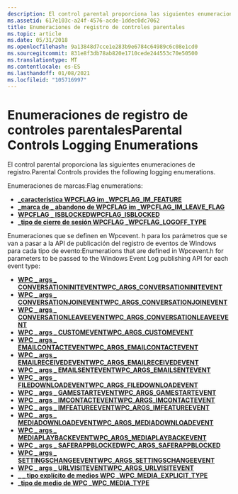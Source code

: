 ```yaml
---
description: El control parental proporciona las siguientes enumeraciones de registro.
ms.assetid: 617e103c-a24f-4576-acde-1ddec0dc7062
title: Enumeraciones de registro de controles parentales
ms.topic: article
ms.date: 05/31/2018
ms.openlocfilehash: 9a13848d7cce1e283b9e6784c64989c6c08e1cd0
ms.sourcegitcommit: 831e8f3db78ab820e1710cede244553c70e50500
ms.translationtype: MT
ms.contentlocale: es-ES
ms.lasthandoff: 01/08/2021
ms.locfileid: "105716997"
---
```

# <a name="parental-controls-logging-enumerations"></a><span data-ttu-id="da283-103">Enumeraciones de registro de controles parentales</span><span class="sxs-lookup"><span data-stu-id="da283-103">Parental Controls Logging Enumerations</span></span>

<span data-ttu-id="da283-104">El control parental proporciona las siguientes enumeraciones de registro.</span><span class="sxs-lookup"><span data-stu-id="da283-104">Parental Controls provides the following logging enumerations.</span></span>

<span data-ttu-id="da283-105">Enumeraciones de marcas:</span><span class="sxs-lookup"><span data-stu-id="da283-105">Flag enumerations:</span></span>

-   [<span data-ttu-id="da283-106">**\_característica WPCFLAG im \_**</span><span class="sxs-lookup"><span data-stu-id="da283-106">**WPCFLAG\_IM\_FEATURE**</span></span>](/windows/win32/api/wpcevent/ne-wpcevent-wpcflag_im_feature)
-   [<span data-ttu-id="da283-107">**\_marca de \_ abandono de WPCFLAG im \_**</span><span class="sxs-lookup"><span data-stu-id="da283-107">**WPCFLAG\_IM\_LEAVE\_FLAG**</span></span>](/windows/win32/api/wpcevent/ne-wpcevent-wpcflag_im_leave)
-   [<span data-ttu-id="da283-108">**WPCFLAG \_ ISBLOCKED**</span><span class="sxs-lookup"><span data-stu-id="da283-108">**WPCFLAG\_ISBLOCKED**</span></span>](/windows/win32/api/wpcevent/ne-wpcevent-wpcflag_isblocked)
-   [<span data-ttu-id="da283-109">**\_tipo de cierre de sesión WPCFLAG \_**</span><span class="sxs-lookup"><span data-stu-id="da283-109">**WPCFLAG\_LOGOFF\_TYPE**</span></span>](/windows/win32/api/wpcevent/ne-wpcevent-wpcflag_logoff_type)

<span data-ttu-id="da283-110">Enumeraciones que se definen en Wpcevent. h para los parámetros que se van a pasar a la API de publicación del registro de eventos de Windows para cada tipo de evento:</span><span class="sxs-lookup"><span data-stu-id="da283-110">Enumerations that are defined in Wpcevent.h for parameters to be passed to the Windows Event Log publishing API for each event type:</span></span>

-   [<span data-ttu-id="da283-111">**WPC \_ args \_ CONVERSATIONINITEVENT**</span><span class="sxs-lookup"><span data-stu-id="da283-111">**WPC\_ARGS\_CONVERSATIONINITEVENT**</span></span>](/windows/win32/api/wpcevent/ne-wpcevent-wpc_args_conversationinitevent)
-   [<span data-ttu-id="da283-112">**WPC \_ args \_ CONVERSATIONJOINEVENT**</span><span class="sxs-lookup"><span data-stu-id="da283-112">**WPC\_ARGS\_CONVERSATIONJOINEVENT**</span></span>](/windows/win32/api/wpcevent/ne-wpcevent-wpc_args_conversationjoinevent)
-   [<span data-ttu-id="da283-113">**WPC \_ args \_ CONVERSATIONLEAVEEVENT**</span><span class="sxs-lookup"><span data-stu-id="da283-113">**WPC\_ARGS\_CONVERSATIONLEAVEEVENT**</span></span>](/windows/win32/api/wpcevent/ne-wpcevent-wpc_args_conversationleaveevent)
-   [<span data-ttu-id="da283-114">**WPC \_ args \_ CUSTOMEVENT**</span><span class="sxs-lookup"><span data-stu-id="da283-114">**WPC\_ARGS\_CUSTOMEVENT**</span></span>](/windows/win32/api/wpcevent/ne-wpcevent-wpc_args_customevent)
-   [<span data-ttu-id="da283-115">**WPC \_ args \_ EMAILCONTACTEVENT**</span><span class="sxs-lookup"><span data-stu-id="da283-115">**WPC\_ARGS\_EMAILCONTACTEVENT**</span></span>](/windows/win32/api/wpcevent/ne-wpcevent-wpc_args_emailcontactevent)
-   [<span data-ttu-id="da283-116">**WPC \_ args \_ EMAILRECEIVEDEVENT**</span><span class="sxs-lookup"><span data-stu-id="da283-116">**WPC\_ARGS\_EMAILRECEIVEDEVENT**</span></span>](/windows/win32/api/wpcevent/ne-wpcevent-wpc_args_emailreceievedevent)
-   [<span data-ttu-id="da283-117">**WPC \_ args \_ EMAILSENTEVENT**</span><span class="sxs-lookup"><span data-stu-id="da283-117">**WPC\_ARGS\_EMAILSENTEVENT**</span></span>](/windows/win32/api/wpcevent/ne-wpcevent-wpc_args_emailsentevent)
-   [<span data-ttu-id="da283-118">**WPC \_ args \_ FILEDOWNLOADEVENT**</span><span class="sxs-lookup"><span data-stu-id="da283-118">**WPC\_ARGS\_FILEDOWNLOADEVENT**</span></span>](/windows/win32/api/wpcevent/ne-wpcevent-wpc_args_filedownloadevent)
-   [<span data-ttu-id="da283-119">**WPC \_ args \_ GAMESTARTEVENT**</span><span class="sxs-lookup"><span data-stu-id="da283-119">**WPC\_ARGS\_GAMESTARTEVENT**</span></span>](/windows/win32/api/wpcevent/ne-wpcevent-wpc_args_gamestartevent)
-   [<span data-ttu-id="da283-120">**WPC \_ args \_ IMCONTACTEVENT**</span><span class="sxs-lookup"><span data-stu-id="da283-120">**WPC\_ARGS\_IMCONTACTEVENT**</span></span>](/windows/win32/api/wpcevent/ne-wpcevent-wpc_args_imcontactevent)
-   [<span data-ttu-id="da283-121">**WPC \_ args \_ IMFEATUREEVENT**</span><span class="sxs-lookup"><span data-stu-id="da283-121">**WPC\_ARGS\_IMFEATUREEVENT**</span></span>](/windows/win32/api/wpcevent/ne-wpcevent-wpc_args_imfeatureevent)
-   [<span data-ttu-id="da283-122">**WPC \_ args \_ MEDIADOWNLOADEVENT**</span><span class="sxs-lookup"><span data-stu-id="da283-122">**WPC\_ARGS\_MEDIADOWNLOADEVENT**</span></span>](/windows/win32/api/wpcevent/ne-wpcevent-wpc_args_mediadownloadevent)
-   [<span data-ttu-id="da283-123">**WPC \_ args \_ MEDIAPLAYBACKEVENT**</span><span class="sxs-lookup"><span data-stu-id="da283-123">**WPC\_ARGS\_MEDIAPLAYBACKEVENT**</span></span>](/windows/win32/api/wpcevent/ne-wpcevent-wpc_args_mediaplaybackevent)
-   [<span data-ttu-id="da283-124">**WPC \_ args \_ SAFERAPPBLOCKED**</span><span class="sxs-lookup"><span data-stu-id="da283-124">**WPC\_ARGS\_SAFERAPPBLOCKED**</span></span>](/windows/win32/api/wpcevent/ne-wpcevent-wpc_args_saferappblocked)
-   [<span data-ttu-id="da283-125">**WPC \_ args \_ SETTINGSCHANGEEVENT**</span><span class="sxs-lookup"><span data-stu-id="da283-125">**WPC\_ARGS\_SETTINGSCHANGEEVENT**</span></span>](/windows/win32/api/wpcevent/ne-wpcevent-wpc_args_settingschangeevent)
-   [<span data-ttu-id="da283-126">**WPC \_ args \_ URLVISITEVENT**</span><span class="sxs-lookup"><span data-stu-id="da283-126">**WPC\_ARGS\_URLVISITEVENT**</span></span>](/windows/win32/api/wpcevent/ne-wpcevent-wpc_args_urlvisitevent)
-   [<span data-ttu-id="da283-127">**\_ \_ tipo explícito de medios WPC \_**</span><span class="sxs-lookup"><span data-stu-id="da283-127">**WPC\_MEDIA\_EXPLICIT\_TYPE**</span></span>](/windows/win32/api/wpcevent/ne-wpcevent-wpc_media_explicit)
-   [<span data-ttu-id="da283-128">**\_tipo de medio de WPC \_**</span><span class="sxs-lookup"><span data-stu-id="da283-128">**WPC\_MEDIA\_TYPE**</span></span>](/windows/win32/api/wpcevent/ne-wpcevent-wpc_media_type)

 

 



